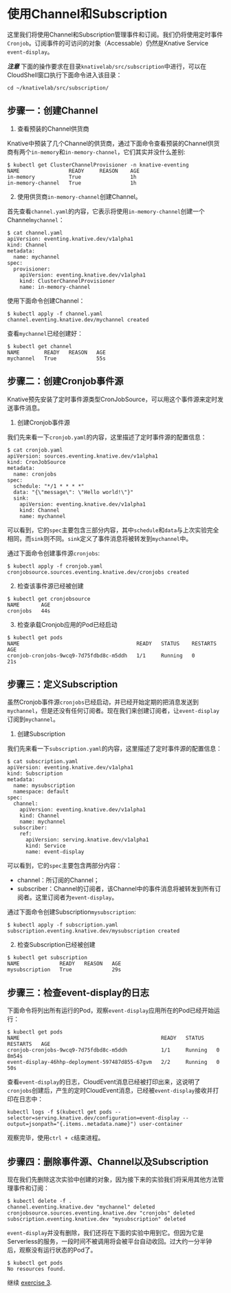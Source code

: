 # 使用Channel和Subscription

这里我们将使用Channel和Subscription管理事件和订阅。我们仍将使用定时事件`Cronjob`。订阅事件的可访问的对象（Accessable）仍然是Knative Service `event-display`。

***注意*** 下面的操作要求在目录`knativelab/src/subscription`中进行，可以在CloudShell窗口执行下面命令进入该目录：
```
cd ~/knativelab/src/subscription/
```

## 步骤一：创建Channel

1. 查看预装的Channel供货商

Knative中预装了几个Channel的供货商，通过下面命令查看预装的Channel供货商有两个`in-memory`和`in-memory-channel`，它们其实并没什么差别:

```text
$ kubectl get ClusterChannelProvisioner -n knative-eventing
NAME                READY     REASON    AGE
in-memory           True                1h
in-memory-channel   True                1h
```

2. 使用供货商`in-memory-channel`创建Channel。

首先查看`channel.yaml`的内容，它表示将使用`in-memory-channel`创建一个Channel`mychannel`：
```
$ cat channel.yaml
apiVersion: eventing.knative.dev/v1alpha1
kind: Channel
metadata:
  name: mychannel
spec:
  provisioner:
    apiVersion: eventing.knative.dev/v1alpha1
    kind: ClusterChannelProvisioner
    name: in-memory-channel
```

使用下面命令创建Channel：
```
$ kubectl apply -f channel.yaml
channel.eventing.knative.dev/mychannel created
```

查看`mychannel`已经创建好：
```
$ kubectl get channel
NAME        READY   REASON   AGE
mychannel   True             55s
```

## 步骤二：创建Cronjob事件源

Knative预先安装了定时事件源类型CronJobSource，可以用这个事件源来定时发送事件消息。

1. 创建Cronjob事件源

我们先来看一下`cronjob.yaml`的内容，这里描述了定时事件源的配置信息：
```text
$ cat cronjob.yaml
apiVersion: sources.eventing.knative.dev/v1alpha1
kind: CronJobSource
metadata:
  name: cronjobs
spec:
  schedule: "*/1 * * * *"
  data: "{\"message\": \"Hello world!\"}"
  sink:
    apiVersion: eventing.knative.dev/v1alpha1
    kind: Channel
    name: mychannel
```

可以看到，它的`spec`主要包含三部分内容，其中`schedule`和`data`与上次实验完全相同，而`sink`则不同。`sink`定义了事件消息将被转发到`mychannel`中。

通过下面命令创建事件源`cronjobs`:

```text
$ kubectl apply -f cronjob.yaml
cronjobsource.sources.eventing.knative.dev/cronjobs created
```

2. 检查该事件源已经被创建

```text
$ kubectl get cronjobsource
NAME       AGE
cronjobs   44s
```

3. 检查承载Cronjob应用的Pod已经启动

```
$ kubectl get pods
NAME                                      READY   STATUS    RESTARTS   AGE
cronjob-cronjobs-9wcq9-7d75fdbd8c-m5ddh   1/1     Running   0          21s
```

## 步骤三：定义Subscription

虽然Cronjob事件源`cronjobs`已经启动，并已经开始定期的把消息发送到`mychannel`，但是还没有任何订阅者。现在我们来创建订阅者，让`event-display`订阅到`mychannel`。

1. 创建Subscription

我们先来看一下`subscription.yaml`的内容，这里描述了定时事件源的配置信息：
```text
$ cat subscription.yaml
apiVersion: eventing.knative.dev/v1alpha1
kind: Subscription
metadata:
  name: mysubscription
  namespace: default
spec:
  channel:
    apiVersion: eventing.knative.dev/v1alpha1
    kind: Channel
    name: mychannel
  subscriber:
    ref:
      apiVersion: serving.knative.dev/v1alpha1
      kind: Service
      name: event-display
```

可以看到，它的`spec`主要包含两部分内容：
- channel：所订阅的Channel；
- subscriber：Channel的订阅者，该Channel中的事件消息将被转发到所有订阅者。这里订阅者为`event-display`。

通过下面命令创建Subscription`mysubscription`:

```text
$ kubectl apply -f subscription.yaml
subscription.eventing.knative.dev/mysubscription created
```

2. 检查Subscription已经被创建

```text
$ kubectl get subscription
NAME             READY   REASON   AGE
mysubscription   True             29s
```

## 步骤三：检查event-display的日志

下面命令将列出所有运行的Pod，观察`event-display`应用所在的Pod已经开始运行：
```
$ kubectl get pods
NAME                                              READY   STATUS    RESTARTS   AGE
cronjob-cronjobs-9wcq9-7d75fdbd8c-m5ddh           1/1     Running   0          8m54s
event-display-46hhp-deployment-597487d855-67gvm   2/2     Running   0          50s
```

查看`event-display`的日志，CloudEvent消息已经被打印出来，这说明了`cronjobs`创建后，产生的定时CloudEvent消息，已经被`event-display`接收并打印在日志中：
```
kubectl logs -f $(kubectl get pods --selector=serving.knative.dev/configuration=event-display --output=jsonpath="{.items..metadata.name}") user-container
```
观察完毕，使用`ctrl + c`结束进程。

## 步骤四：删除事件源、Channel以及Subscription

现在我们先删除这次实验中创建的对象，因为接下来的实验我们将采用其他方法管理事件和订阅：

```
$ kubectl delete -f .
channel.eventing.knative.dev "mychannel" deleted
cronjobsource.sources.eventing.knative.dev "cronjobs" deleted
subscription.eventing.knative.dev "mysubscription" deleted
```

`event-display`并没有删除，我们还将在下面的实验中用到它。但因为它是Serverless的服务，一段时间不被调用将会被平台自动收回。过大约一分半钟后，观察没有运行状态的Pod了。

```
$ kubectl get pods
No resources found.
```

继续 [exercise 3](./exercise-3.md).